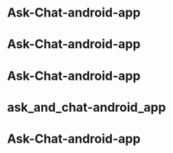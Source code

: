 # Ask-Chat-android-app
# Ask-Chat-android-app
# Ask-Chat-android-app
# ask_and_chat-android_app
# Ask-Chat-android-app
